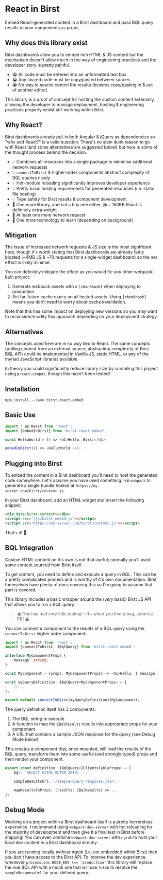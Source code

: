 # React in Birst
Embed React-generated content in a Birst dashboard and pass BQL query results to your components as props.

## Why does this library exist
Birst dashboards allow you to embed rich HTML & JS content but the mechanism doesn't allow much in the way of engineering practices and the developer story is pretty painful.  

* 😭 All code must be entered into an unformatted text box
* 😭 Any shared code must be copy/pasted between spaces
* 😭 No way to source control the results (besides copy/pasting in & out of another editor)

This library is a proof of concept for hosting the custom content externally, allowing the developer to manage deployment, hosting & engineering practices properly whilst still working within Birst.

## Why React?
Birst dashboards already pull in both Angular & jQuery as dependencies so "why add React?" is a valid question.  There's no slam dunk reason to go with React (and some alternatives are suggested below) but here is some of the thought process behind the decision.

* 💡 Combines all resources into a single package to minimise additional network requests
* 💡 `connectToBirst` & higher-order components abstract complexity of BQL queries nicely
* 💡 Hot-module reloading significantly improves developer experience
* 💡 Pretty basic hosting requirements for generated resources (i.e. static file hosting)
* 💡 Type safety for Birst results & component development
* 🤔 One more library, and not a tiny one either.  @ ~ 150KB React is definitely extra weight
* 🤔 At least one more network request
* 🤔 One more technology to learn (depending on background)

## Mitigation
The issue of increased network requests & JS size is the most significant here, though it's worth stating that Birst dashboards are already fairly bloated (~4MB JS & ~70 requests for a single-widget dashboard) so the net effect is likely minimal.

You can definitely mitigate the effect as you would for any other webpack-built project:

1. Generate webpack assets with a `[chunkhash]` when deploying to production
2. Set far-future cache expiry on all hosted assets.  Using `[chunkhash]` means you don't need to worry about cache invalidation.

Note that this has some impact on deploying new versions so you may want to reconsider/modify this approach depending on your deployment strategy.

## Alternatives
The concepts used here are in no way tied to React.  The same concepts (pulling content from an external source; abstracting complexity of Birst BQL API) could be implemented in Vanilla JS, static HTML, or any of the myriad JavaScript libraries available.

In theory you could significantly reduce library size by compiling this project using `preact-compat`, though this hasn't been tested!

## Installation

```
npm install --save birst-react-embed
```

## Basic Use

```typescript
import * as React from 'react';
import {embedInBirst} from 'birst-react-embed';

const HelloWorld = () => <h1>Hello, Birst</h1>;

embedInBirst(() => <HelloWorld />);
```

## Plugging into Birst
To embed the content in a Birst dashboard you'll need to host the generated code somewhere.  Let's assume you have used something like `webpack` to generate a single bundle hosted at `https://my-server.com/birst/content.js`.

In your Birst dashboard, add an HTML widget and insert the following snippet:

```html
<div data-birst-content></div>
<script src="/js/birst_embed.js"></script>
<script src="https://my-server.com/birst/content.js"></script>
```

That's it! 🎉

## BQL Integration
Custom HTML content on it's own is not that useful; normally you'll want some content sourced from Birst itself.

To get content, you need to define and execute a query in BQL.  This can be a pretty complicated process and is worthy of it's own documentation.  Birst themselves have plenty of docs covering this so I'm going to assume that part is covered.

This library includes a basic wrapper around the (_very_ basic) Birst JS API that allows you to run a BQL query.

> ⚠️This has had very little testing!  ~If~ when you find a bug, submit a PR! ⚠️

You can connect a component to the results of a BQL query using the `connectToBirst` higher order component:

```typescript
import * as React from 'react';
import {connectToBirst, IBqlQuery} from 'birst-react-embed';

interface MyComponentProps {
	message: string;
}

const MyComponent = (props: MyComponentProps) => <h1>Hello, { message }</h1>;

const myQueryDefinition: IBqlQuery<MyComponentProps> = {
	//...
};

export default connectToBirst(myQueryDefinition)(MyComponent);
```

The query definition itself has 3 components:

1. The BQL string to execute
2. A function to map the `IBqlResults` results into appropriate props for your component
3. A URL that contains a sample JSON response for the query (see Debug Mode below)

This creates a component that, once mounted, will load the results of the BQL query, transform them into some useful (and strongly typed) props and then render your component.

```typescript
export const definition: IBqlQuery<IClientsTableProps> = {
	bql: 'SELECT USING OUTER JOIN...',

	sampleResultsUrl: '/sample-query-response.json',

	mapResultsToProps: (results: IBqlResults) => ...
};
```

## Debug Mode
Working on a project within a Birst dashboard itself is a pretty horrendous experience.  I recommend using `webpack-dev-server` with hot reloading for the majority of development and then give it a final test in Birst before shipping!  You can even combine `webpack-dev-server` with `ngrok` to host your local dev content in a Birst dashboard directly.

If you are running locally _without_ ngrok (i.e. not embedded within Birst) then  you don't have access to the Birst API.  To improve the dev experience, whenever `process.env.NODE_ENV !== 'production'` this library will replace the _real_ BQL API with a mock one that will use `fetch` to resolve the `sampleResponseUrl` for your defined query.